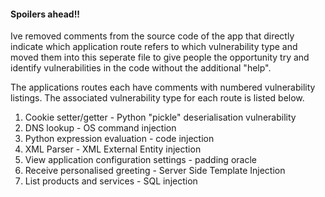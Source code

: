 #### Spoilers ahead!!

Ive removed comments from the source code of the app that directly indicate which application route refers to which vulnerability type and moved them into this seperate file to give people the opportunity try and identify vulnerabilities in the code without the additional "help".

The applications routes each have comments with numbered vulnerability listings. The associated vulnerability type for each route is listed below.

1. Cookie setter/getter - Python "pickle" deserialisation vulnerability
2. DNS lookup - OS command injection
3. Python expression evaluation - code injection
4. XML Parser - XML External Entity injection
5. View application configuration settings - padding oracle
6. Receive personalised greeting - Server Side Template Injection
7. List products and services - SQL injection